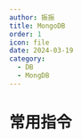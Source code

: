```yaml
---
author: 振振
title: MongoDB
order: 1
icon: file
date: 2024-03-19
category:
  - DB
  - MongDB
---
```


# 常用指令



```

```

